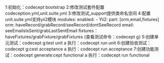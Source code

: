 1:初始化：codecept bootstrap
2:修改测试套件配置codeception.yml,unit.suite.yml
3:修改测试_support提供类命名空间
4:配置 unit.suite.yml支持yii2模块
    modules:
      enabled:
        - Yii2:
            part: [orm,email,fixtures]
  orm: haveRecord/grabRecord/seeRecord/dontSeeRecord
  email: seeEmailsIsSent/grabLastSentEmail
  fixtures：haveFixtures/grabFixture/grabFixtures
  {查看测试命令：codecept g}
5:创建单元测试：codecept g:test unit a
    执行：codecept run unit
6:创建验收测试：codecept g:cest acceptance a
    执行：codecept run acceptance
7:创建功能测试：codecept generate:cept functional a
    执行：codecept run functional
